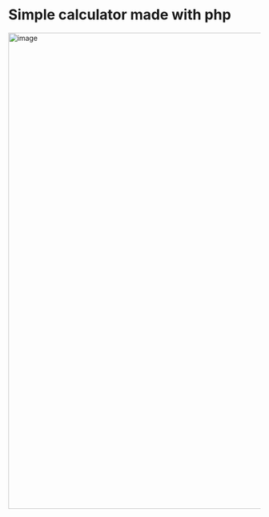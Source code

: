 # Simple calculator made with php

<img align="center" width="1910" height="949" alt="image" src="https://github.com/user-attachments/assets/10756fee-d437-4264-8f1f-5ab05c478653" />
